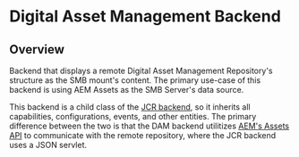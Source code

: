 # Digital Asset Management Backend

## Overview

Backend that displays a remote Digital Asset Management Repository's structure as the SMB mount's content. The primary
use-case of this backend is using AEM Assets as the SMB Server's data source.

This backend is a child class of the [JCR backend](../jcr), so it inherits all capabilities, configurations, 
events, and other entities. The primary difference between the two is that the DAM backend utilitizes [AEM's Assets
API](https://helpx.adobe.com/experience-manager/6-3/assets/using/mac-api-assets.html) to communicate with the remote
repository, where the JCR backend uses a JSON servlet.
